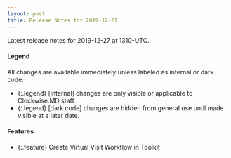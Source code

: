 ```yaml
---
layout: post
title: Release Notes for 2019-12-27
---
```


Latest release notes for 2019-12-27 at 1310-UTC.

<div class='legend' markdown='1'>

#### Legend

All changes are available immediately unless labeled as internal or dark code:

- {:.legend} [internal] changes are only visible or applicable to Clockwise.MD staff.
- {:.legend} [dark code] changes are hidden from general use until made visible at a later date.

</div>

<div class='features' markdown='1'>

#### Features

- {:.feature} Create Virtual Visit Workflow in Toolkit

</div>

